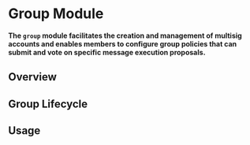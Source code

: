 # Group Module

**The `group` module facilitates the creation and management of multisig accounts and enables members to configure group policies that can submit and vote on specific message execution proposals.**

## Overview

## Group Lifecycle

## Usage
